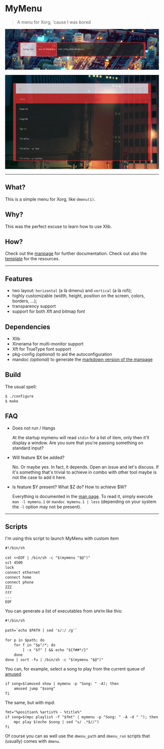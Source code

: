 # MyMenu

> A menu for Xorg, 'cause I was bored

![MyMenu works!](screen.png)

![MyMenu alternate layout](screen-alt.png)

---

## What?

This is a simple menu for Xorg, like `dmenu(1)`.

## Why?

This was the perfect excuse to learn how to use Xlib.

## How?

Check out the [manpage](mymenu.1.md) for further documentation. Check
out also the [template](Xexample) for the resources.

---

## Features

- two layout: `horizontal` (a là dmenu) and `vertical` (a là rofi);
- highly customizable (width, height, position on the screen, colors, borders, ...);
- transparency support
- support for both Xft and bitmap font

## Dependencies

 - Xlib
 - Xinerama for multi-monitor support
 - Xft for TrueType font support
 - pkg-config *(optional)* to aid the autoconfiguration
 - mandoc *(optional)* to generate the
   [markdown version of the manpage](mymenu.1.md)

## Build

The usual spell:

	$ ./configure
	$ make

## FAQ

 - Does not run / Hangs

   At the startup mymenu will read `stdin` for a list of item, only
   then it'll display a window. Are you sure that you're passing
   something on standard input?

 - Will feature $X be added?

   No. Or maybe yes. In fact, it depends. Open an issue and let's
   discuss. If it's something that's trivial to achieve in combo with
   other tool maybe is not the case to add it here.

 - Is feature $Y present? What $Z do? How to achieve $W?

   Everything is documented in the [man page](mymenu.1.md). To read
   it, simply execute `man -l mymenu.1` or `mandoc mymenu.1 | less`
   (depending on your system the `-l` option may not be present).

---

## Scripts

I'm using this script to launch MyMenu with custom item

``` shell
#!/bin/sh

cat <<EOF | /bin/sh -c "$(mymenu "$@")"
sct 4500
lock
connect ethernet
connect home
connect phone
ZZZ
zzz
...
EOF
```

You can generate a list of executables from `$PATH` like this:

``` shell
#!/bin/sh

path=`echo $PATH | sed 's/:/ /g'`

for p in $path; do
	for f in "$p"/*; do
		[ -x "$f" ] && echo "${f##*/}"
	done
done | sort -fu | /bin/sh -c "$(mymenu "$@")"
```

You can, for example, select a song to play from the current queue of
[amused][amused]

```shell
if song=$(amused show | mymenu -p "Song: " -A); then
	amused jump "$song"
fi
```

The same, but with mpd:

```shell
fmt="%position% %artist% - %title%"
if song=$(mpc playlist -f "$fmt" | mymenu -p "Song: " -A -d " "); then
	mpc play $(echo $song | sed "s/ .*$//")
fi
```

Of course you can as well use the `dmenu_path` and `dmenu_run` scripts
that (usually) comes with `dmenu`.

[amused]: https://projects.omarpolo.com/amused.html
